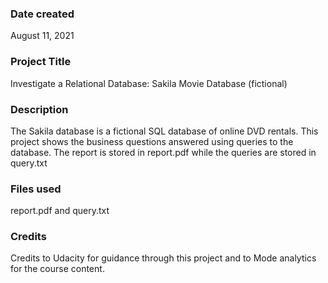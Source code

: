 ### Date created
August 11, 2021

### Project Title
Investigate a Relational Database: Sakila Movie Database (fictional)

### Description
The Sakila database is a fictional SQL database of online DVD rentals. This project shows the business questions answered using queries to the database. The report is stored in report.pdf while the queries are stored in query.txt

### Files used
report.pdf and query.txt

### Credits
Credits to Udacity for guidance through this project and to Mode analytics for the course content.
